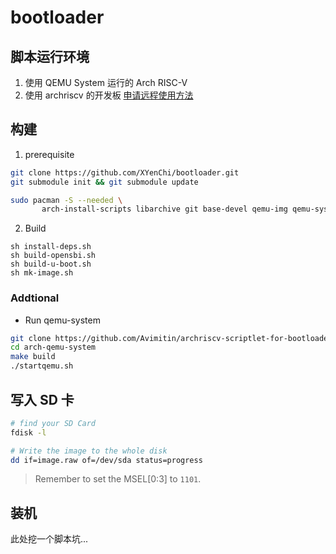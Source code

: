 # bootloader

## 脚本运行环境

1. 使用 QEMU System 运行的 Arch RISC-V
2. 使用 archriscv 的开发板
  [申请远程使用方法](https://github.com/felixonmars/archriscv-packages/wiki/%E5%9F%BA%E5%BB%BA%E7%94%B3%E8%AF%B7)

## 构建

1. prerequisite

```bash
git clone https://github.com/XYenChi/bootloader.git
git submodule init && git submodule update

sudo pacman -S --needed \
       arch-install-scripts libarchive git base-devel qemu-img qemu-system-riscv
```

2. Build

```
sh install-deps.sh
sh build-opensbi.sh
sh build-u-boot.sh
sh mk-image.sh
```

### Addtional

- Run qemu-system

```bash
git clone https://github.com/Avimitin/archriscv-scriptlet-for-bootloader.git arch-qemu-system
cd arch-qemu-system
make build
./startqemu.sh
```

## 写入 SD 卡

```bash
# find your SD Card
fdisk -l

# Write the image to the whole disk
dd if=image.raw of=/dev/sda status=progress
```

> Remember to set the MSEL[0:3] to `1101`.

## 装机

此处挖一个脚本坑...
